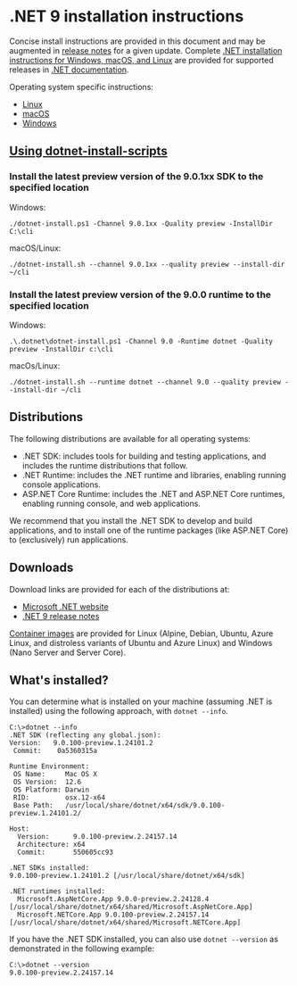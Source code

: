 # .NET 9 installation instructions

Concise install instructions are provided in this document and may be augmented in [release notes](README.md) for a given update. Complete [.NET installation instructions for Windows, macOS, and Linux](https://learn.microsoft.com/dotnet/core/install/) are provided for supported releases in [.NET documentation](https://learn.microsoft.com/dotnet).

Operating system specific instructions:

- [Linux](install-linux.md)
- [macOS](install-macos.md)
- [Windows](install-windows.md)

## [Using dotnet-install-scripts](https://learn.microsoft.com/dotnet/core/tools/dotnet-install-script)

### Install the latest preview version of the 9.0.1xx SDK to the specified location

Windows:

```console
./dotnet-install.ps1 -Channel 9.0.1xx -Quality preview -InstallDir C:\cli
```

macOS/Linux:

```console
./dotnet-install.sh --channel 9.0.1xx --quality preview --install-dir ~/cli
```

### Install the latest preview version of the 9.0.0 runtime to the specified location

Windows:

```console
.\.dotnet\dotnet-install.ps1 -Channel 9.0 -Runtime dotnet -Quality preview -InstallDir c:\cli
```

macOs/Linux:

```console
./dotnet-install.sh --runtime dotnet --channel 9.0 --quality preview --install-dir ~/cli
```

## Distributions

The following distributions are available for all operating systems:

- .NET SDK: includes tools for building and testing applications, and includes the runtime distributions that follow.
- .NET Runtime: includes the .NET runtime and libraries, enabling running console applications.
- ASP.NET Core Runtime: includes the .NET and ASP.NET Core runtimes, enabling running console, and web applications.

We recommend that you install the .NET SDK to develop and build applications, and to install one of the runtime packages (like ASP.NET Core) to (exclusively) run applications.

## Downloads

Download links are provided for each of the distributions at:

- [Microsoft .NET website](https://dotnet.microsoft.com/download/dotnet/9.0)
- [.NET 9 release notes](README.md)

[Container images](https://hub.docker.com/_/microsoft-dotnet) are provided for Linux (Alpine, Debian, Ubuntu, Azure Linux, and distroless variants of Ubuntu and Azure Linux) and Windows (Nano Server and Server Core).

## What's installed?

You can determine what is installed on your machine (assuming .NET is installed) using the following approach, with `dotnet --info`.

```console
C:\>dotnet --info
.NET SDK (reflecting any global.json):
Version:   9.0.100-preview.1.24101.2
 Commit:    0a5360315a

Runtime Environment:
 OS Name:     Mac OS X
 OS Version:  12.6
 OS Platform: Darwin
 RID:         osx.12-x64
 Base Path:   /usr/local/share/dotnet/x64/sdk/9.0.100-preview.1.24101.2/

Host:
  Version:      9.0.100-preview.2.24157.14
  Architecture: x64
  Commit:       550605cc93

.NET SDKs installed:
9.0.100-preview.1.24101.2 [/usr/local/share/dotnet/x64/sdk]

.NET runtimes installed:
  Microsoft.AspNetCore.App 9.0.0-preview.2.24128.4 [/usr/local/share/dotnet/x64/shared/Microsoft.AspNetCore.App]
  Microsoft.NETCore.App 9.0.100-preview.2.24157.14 [/usr/local/share/dotnet/x64/shared/Microsoft.NETCore.App]
```

If you have the .NET SDK installed, you can also use `dotnet --version` as demonstrated in the following example:

```console
C:\>dotnet --version
9.0.100-preview.2.24157.14
```

